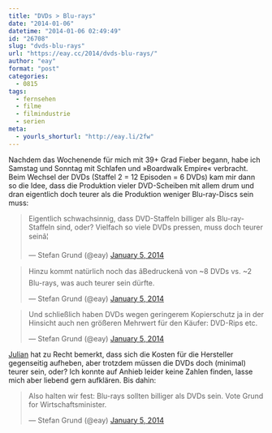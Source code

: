 ```yaml
---
title: "DVDs > Blu-rays"
date: "2014-01-06"
datetime: "2014-01-06 02:49:49"
id: "26708"
slug: "dvds-blu-rays"
url: "https://eay.cc/2014/dvds-blu-rays/"
author: "eay"
format: "post"
categories:
  - 0815
tags:
  - fernsehen
  - filme
  - filmindustrie
  - serien
meta:
  - yourls_shorturl: "http://eay.li/2fw"
---
```


Nachdem das Wochenende für mich mit 39+ Grad Fieber begann, habe ich Samstag und Sonntag mit Schlafen und »Boardwalk Empire« verbracht. Beim Wechsel der DVDs (Staffel 2 = 12 Episoden = 6 DVDs) kam mir dann so die Idee, dass die Produktion vieler DVD-Scheiben mit allem drum und dran eigentlich doch teurer als die Produktion weniger Blu-ray-Discs sein muss:

<blockquote class="twitter-tweet" lang="en"><p>Eigentlich schwachsinnig, dass DVD-Staffeln billiger als Blu-ray-Staffeln sind, oder? Vielfach so viele DVDs pressen, muss doch teurer seinâ¦</p>— Stefan Grund (@eay) <a href="https://twitter.com/eay/statuses/419974420602822656">January 5, 2014</a></blockquote>

<blockquote class="twitter-tweet" lang="en"><p>Hinzu kommt natürlich noch das âBedruckenâ von ~8 DVDs vs. ~2 Blu-rays, was auch teurer sein dürfte.</p>— Stefan Grund (@eay) <a href="https://twitter.com/eay/statuses/419977839904305152">January 5, 2014</a></blockquote>

<blockquote class="twitter-tweet" lang="en"><p>Und schließlich haben DVDs wegen geringerem Kopierschutz ja in der Hinsicht auch nen größeren Mehrwert für den Käufer: DVD-Rips etc.</p>— Stefan Grund (@eay) <a href="https://twitter.com/eay/statuses/419978177176686592">January 5, 2014</a></blockquote>

[Julian](http://twitter.com/julianreischl) hat zu Recht bemerkt, dass sich die Kosten für die Hersteller gegenseitig aufheben, aber trotzdem müssen die DVDs doch (minimal) teurer sein, oder? Ich konnte auf Anhieb leider keine Zahlen finden, lasse mich aber liebend gern aufklären. Bis dahin:

<blockquote class="twitter-tweet" lang="en"><p>Also halten wir fest: Blu-rays sollten billiger als DVDs sein. Vote Grund for Wirtschaftsminister.</p>— Stefan Grund (@eay) <a href="https://twitter.com/eay/statuses/419978401378992128">January 5, 2014</a></blockquote>
<script async src="//platform.twitter.com/widgets.js" charset="utf-8"></script>
